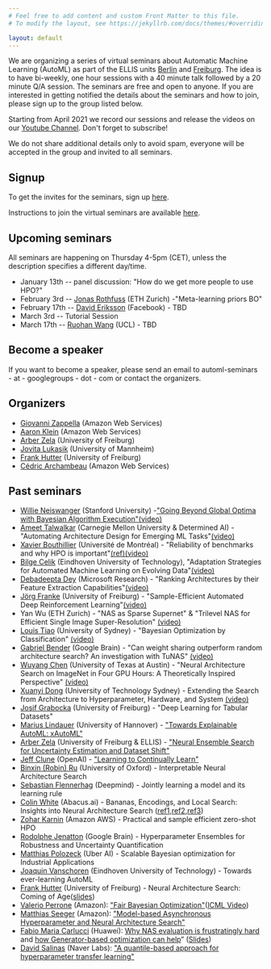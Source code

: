 ```yaml
---
# Feel free to add content and custom Front Matter to this file.
# To modify the layout, see https://jekyllrb.com/docs/themes/#overriding-theme-defaults

layout: default
---
```


We are organizing a series of virtual seminars about Automatic Machine Learning (AutoML) as part of the ELLIS units [Berlin](https://ellis.eu/units/berlin) and [Freiburg](https://ellis.eu/units/freiburg). The idea is to have bi-weekly, one hour sessions with a 40 minute talk followed by a 20 minute Q/A session.
The seminars are free and open to anyone. If you are interested in getting notified the details about the seminars and how to join, please sign up to the group listed below.

Starting from April 2021 we record our sessions and release the videos on our [Youtube Channel](https://www.youtube.com/channel/UC3NoO2L7cGs7O3583ig--EA/featured). Don't forget to subscribe!


We do not share additional details only to avoid spam, everyone will be accepted in the group and invited to all seminars.

## Signup

To get the invites for the seminars, sign up [here](https://groups.google.com/d/forum/automl-seminars).

Instructions to join the virtual seminars are available [here](https://automl-seminars.github.io/about/).


## Upcoming seminars

All seminars are happening on Thursday 4-5pm (CET), unless the description specifies a different day/time.

* January 13th -- panel discussion:  "How do we get more people to use HPO?"
* February 3rd -- [Jonas Rothfuss](https://las.inf.ethz.ch/people/jonas-rothfuss) (ETH Zurich) -"Meta-learning priors BO"
* February 17th -- [David Eriksson](https://dme65.github.io/) (Facebook) - TBD
* March 3rd -- Tutorial Session
* March 17th -- [Ruohan Wang](https://ruohanw.github.io/) (UCL) - TBD


## Become a speaker

If you want to become a speaker, please send an email to automl-seminars - at - googlegroups - dot - com or contact the organizers.

## Organizers

* [Giovanni Zappella](https://giovannizappella.github.io/) (Amazon Web Services)
* [Aaron Klein](https://aaronkl.github.io/) (Amazon Web Services)
* [Arber Zela](https://ml.informatik.uni-freiburg.de/people/zela/index.html) (University of Freiburg)
* [Jovita Lukasik](https://www.uni-mannheim.de/dws/people/researchers/phd-students/jovita-lukasik/) (University of Mannheim)
* [Frank Hutter](https://ml.informatik.uni-freiburg.de/people/hutter/index.html) (University of Freiburg)
* [Cédric Archambeau](http://www0.cs.ucl.ac.uk/staff/c.archambeau/) (Amazon Web Services)

## Past seminars

* [Willie Neiswanger](https://willieneis.github.io/) (Stanford University) -["Going Beyond Global Optima with Bayesian Algorithm Execution"](https://willieneis.github.io/bax-website/)[(video)](https://www.youtube.com/watch?v=Jp73k6jcpGs&t=50s)
* [Ameet Talwalkar](https://www.cs.cmu.edu/~atalwalk/) (Carnegie Mellon University & Determined AI) - "Automating Architecture Design for Emerging ML Tasks"[(video)](https://www.youtube.com/watch?v=N5-d4URSTSE&t=2716s)
* [Xavier Bouthillier](https://mila.quebec/en/person/xavier-bouthillier/) (Université de Montréal) - "Reliability of benchmarks and why HPO is important"[(ref)](https://arxiv.org/abs/2103.03098)[(video)](https://www.youtube.com/watch?v=ZRQF72IXiDc)
* [Bilge Celik](https://research.tue.nl/en/persons/bilge-celik-aydin) (Eindhoven University of Technology), "Adaptation Strategies for Automated Machine Learning on Evolving Data"[(video)](https://www.youtube.com/watch?v=m4uSKU-KwuI&t=3s)
* [Debadeepta Dey](https://www.microsoft.com/en-us/research/people/dedey/) (Microsoft Research) - "Ranking Architectures by their Feature Extraction Capabilities"[(video)](https://www.youtube.com/watch?v=K6wz4DcwVkI)
* [Jörg Franke](https://ml.informatik.uni-freiburg.de/people/franke/index.html) (University of Freiburg) - "Sample-Efficient Automated Deep Reinforcement Learning"[(video)](https://www.youtube.com/watch?v=asHw00jw4Ng)
* Yan Wu (ETH Zurich) - "NAS as Sparse Supernet" & "Trilevel NAS for Efficient Single Image Super-Resolution" [(video)](https://www.youtube.com/watch?v=zcXsRJ69g3c)
* [Louis Tiao](https://tiao.io/) (University of Sydney) - "Bayesian Optimization by Classification" [(video)](https://www.youtube.com/watch?v=eT3nHnN3OYA)
* [Gabriel Bender](https://scholar.google.com/citations?user=6D-XbmAAAAAJ&hl=de) (Google Brain) - "Can weight sharing outperform random architecture search? An investigation with TuNAS" [(video)](https://youtu.be/JbtZVQVJbY8)
* [Wuyang Chen](https://chenwydj.github.io/) (University of Texas at Austin) - "Neural Architecture Search on ImageNet in Four GPU Hours: A Theoretically Inspired Perspective" [(video)](https://www.youtube.com/watch?v=o8V1LeZaPwU&t=1152s)
* [Xuanyi Dong](https://xuanyidong.com/) (University of Technology Sydney) - Extending the Search from Architecture to Hyperparameter, Hardware, and System [(video)](https://youtu.be/ayjKCVxRW2Y)
* [Josif Grabocka](https://relea.informatik.uni-freiburg.de/people/josif-grabocka) (University of Freiburg) - "Deep Learning for Tabular Datasets"
* [Marius Lindauer](https://www.tnt.uni-hannover.de/en/staff/lindauer/) (University of Hannover) - ["Towards Explainable AutoML: xAutoML"](https://www.automl.org/wp-content/uploads/2021/03/xAutoML-PDP.pdf)
* [Arber Zela](https://ml.informatik.uni-freiburg.de/people/zela/index.html) (University of Freiburg & ELLIS) - ["Neural Ensemble Search for Uncertainty Estimation and Dataset Shift"](https://www.automl.org/wp-content/uploads/2021/03/AutoML_seminar__NES.pdf)
* [Jeff Clune](http://jeffclune.com/) (OpenAI) - ["Learning to Continually Learn"](https://slideslive.com/38930882/learning-to-continually-learn?)
* [Binxin (Robin) Ru](https://rubinxin.github.io/) (University of Oxford) - Interpretable Neural Architecture Search  
* [Sebastian Flennerhag](http://flennerhag.com/) (Deepmind) - Jointly learning a model and its learning rule
* [Colin White](https://crwhite.ml/) (Abacus.ai) - Bananas, Encodings, and Local Search: Insights into Neural Architecture Search ([ref1](https://arxiv.org/abs/1910.11858),[ref2](https://arxiv.org/abs/2007.04965),[ref3](https://arxiv.org/abs/2005.02960))
* [Zohar Karnin](https://scholar.google.com/citations?user=aUsrzjgAAAAJ&hl=en) (Amazon AWS) - Practical and sample efficient zero-shot HPO
* [Rodolphe Jenatton](http://rodolphejenatton.com/) (Google Brain) - Hyperparameter Ensembles for Robustness and Uncertainty Quantification
* [Matthias Polozeck](https://scholar.google.com/citations?user=g5BRMkoAAAAJ&hl=en) (Uber AI) - Scalable Bayesian optimization for Industrial Applications
* [Joaquin Vanschoren](https://joaquinvanschoren.github.io/home/) (Eindhoven University of Technology) - Towards ever-learning AutoML
* [Frank Hutter](http://aad.informatik.uni-freiburg.de/people/hutter/) (University of Freiburg) - Neural Architecture Search: Coming of Age([slides](https://www.dropbox.com/s/4nv8fuhuenxsx87/Frank_Hutter__NAS_Coming_of_Age_2020.pdf?dl=0))
* [Valerio Perrone](https://sites.google.com/view/valerioperrone/) (Amazon): ["Fair Bayesian Optimization"](https://arxiv.org/abs/2006.05109)([ICML Video](https://slideslive.com/38930648/fair-bayesian-optimization))
* [Matthias Seeger](https://mseeger.github.io/) (Amazon): ["Model-based Asynchronous Hyperparameter and Neural Architecture Search"](https://arxiv.org/abs/2003.10865)
* [Fabio Maria Carlucci](https://fmcarlucci.github.io/) (Huawei): [Why NAS evaluation is frustratingly hard](https://openreview.net/forum?id=HygrdpVKvr) and [how Generator-based optimization can help](https://arxiv.org/abs/2004.01395)”  ([Slides](https://docs.google.com/presentation/d/1j9U8Tl1faTkXLN_dc5mf9ack1YVBq3N3FH86wbAyDwg/edit?usp=sharing))
* [David Salinas](https://geoalgo.github.io/) (Naver Labs): ["A quantile-based approach for hyperparameter transfer learning"](https://proceedings.icml.cc/static/paper_files/icml/2020/4367-Paper.pdf)

